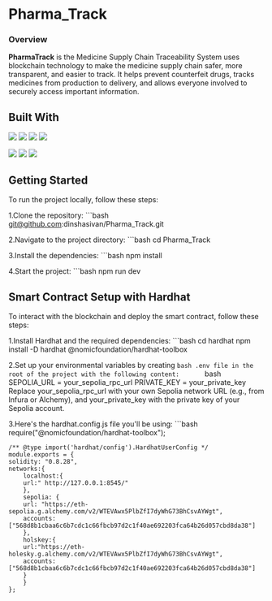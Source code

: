 # Pharma_Track
### Overview
<p><b> PharmaTrack</b> is the  Medicine Supply Chain Traceability System uses blockchain technology to make the medicine supply chain safer, more transparent, and easier to track. It helps prevent counterfeit drugs, tracks medicines from production to delivery, and allows everyone involved to securely access important information.</p>

## Built With
![](https://img.shields.io/badge/HTML5-informational?style=flat&logo=HTML5&color=FF4500)
![](https://img.shields.io/badge/TailwindCSS-informational?style=flat&logo=TailwindCSS&color=00BFFF)
![](https://img.shields.io/badge/React-informational?style=flat&logo=React&color=4CAF50)
![](https://img.shields.io/badge/Node.js-informational?style=flat&logo=Node.js&color=FFD700)


![](https://img.shields.io/badge/Solidity-informational?style=flat&logo=Solidity&color=4E44CE)
![](https://img.shields.io/badge/Ethereum-informational?style=flat&logo=Ethereum&color=6CACE4)
![](https://img.shields.io/badge/Hardhat-informational?style=flat&logo=Hardhat&color=FF69B4)

## Getting Started

To run the project locally, follow these steps:

1.Clone the repository:
    ```bash
    git@github.com:dinshasivan/Pharma_Track.git

2.Navigate to the project directory:
    ```bash
    cd Pharma_Track

3.Install the dependencies:
    ```bash
    npm install

4.Start the project:
    ```bash
    npm run dev

## Smart Contract Setup with Hardhat

To interact with the blockchain and deploy the smart contract, follow these steps:

1.Install Hardhat and the required dependencies:
    ```bash
    cd hardhat
    npm install -D hardhat @nomicfoundation/hardhat-toolbox

2.Set up your environmental variables by creating ```bash .env file in the root of the project with the following content:      
    ```bash
    SEPOLIA_URL = your_sepolia_rpc_url
    PRIVATE_KEY = your_private_key
Replace your_sepolia_rpc_url with your own Sepolia network URL (e.g., from Infura or Alchemy), and your_private_key with the private key of your Sepolia account.

3.Here's the hardhat.config.js file you'll be using:
    ```bash
    require("@nomicfoundation/hardhat-toolbox");

    /** @type import('hardhat/config').HardhatUserConfig */
    module.exports = {
    solidity: "0.8.28",
    networks:{
        localhost:{
        url:" http://127.0.0.1:8545/"
        },
        sepolia: {
        url: "https://eth-sepolia.g.alchemy.com/v2/WTEVAwx5PlbZfI7dyWhG73BhCsvAYWgt",
        accounts: ["568d8b1cbaa6c6b7cdc1c66fbcb97d2c1f40ae692203fca64b26d057cbd8da38"]
        },
        holskey:{
        url:"https://eth-holesky.g.alchemy.com/v2/WTEVAwx5PlbZfI7dyWhG73BhCsvAYWgt",
        accounts:["568d8b1cbaa6c6b7cdc1c66fbcb97d2c1f40ae692203fca64b26d057cbd8da38"]
        }
        }
    };



